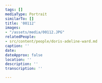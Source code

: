 ```yaml
---
tags: []
mediaType: Portrait
similarTo: []
title: '00112'
images:
- "/assets/media/00112.JPG"
relatedPeople:
- src/content/people/doris-adeline-ward.md
caption: ''
date: 
dateApprox: false
location: ''
description: ''
transcription: ''

---
```

